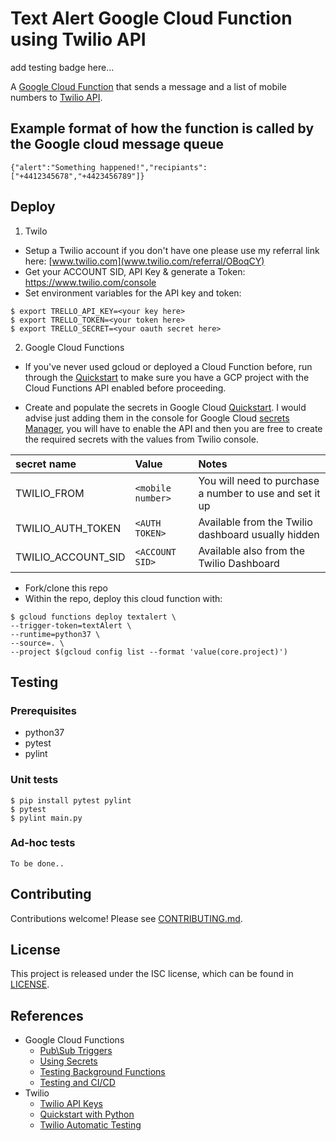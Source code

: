 # Text Alert Google Cloud Function using Twilio API

add testing badge here...

A [Google Cloud Function](https://cloud.google.com/functions/) that sends a message and a list of mobile numbers to [Twilio API](https://www.twilio.com/docs/usage/api).

## Example format of how the function is called by the Google cloud message queue

``{"alert":"Something happened!","recipiants":["+4412345678","+4423456789"]}``

## Deploy

1. Twilo
  * Setup a Twilio account if you don't have one please use my referral link here: [www.twilio.com](www.twilio.com/referral/OBoqCY)
  * Get your ACCOUNT SID, API Key & generate a Token: https://www.twilio.com/console
  * Set environment variables for the API key and token:
  ```console
  $ export TRELLO_API_KEY=<your key here>
  $ export TRELLO_TOKEN=<your token here>
  $ export TRELLO_SECRET=<your oauth secret here>
  ```
2. Google Cloud Functions
  * If you've never used gcloud or deployed a Cloud Function before, run through the [Quickstart](https://cloud.google.com/functions/docs/quickstart#functions-update-install-gcloud-node8) to make sure you have a GCP project with the Cloud Functions API enabled before proceeding.

  * Create and populate the secrets in Google Cloud [Quickstart](https://cloud.google.com/secret-manager/docs/quickstart).  I would advise just adding them in the console for Google Cloud [secrets Manager](https://console.cloud.google.com/security/secret-manager), you will have to enable the API and then you are free to create the required secrets with the values from Twilio console.  

  | secret name | Value |Notes|
  |:------------|:------|:----|
  |TWILIO_FROM  |``<mobile number>``| You will need to purchase a number to use and set it up|
  |TWILIO_AUTH_TOKEN|``<AUTH TOKEN>``| Available from the Twilio dashboard usually hidden|
  |TWILIO_ACCOUNT_SID|``<ACCOUNT SID>``| Available also from the Twilio Dashboard|


  * Fork/clone this repo
  * Within the repo, deploy this cloud function with:

  ```console
  $ gcloud functions deploy textalert \
  --trigger-token=textAlert \
  --runtime=python37 \
  --source=. \
  --project $(gcloud config list --format 'value(core.project)')
  ```


## Testing

### Prerequisites
* python37
* pytest
* pylint

### Unit tests
```console
$ pip install pytest pylint
$ pytest
$ pylint main.py
```

### Ad-hoc tests

```
To be done..
```

## Contributing
Contributions welcome! Please see [CONTRIBUTING.md](docs/CONTRIBUTING.md).

## License
This project is released under the ISC license, which can be found in [LICENSE](LICENSE).

## References
* Google Cloud Functions
  * [Pub\Sub Triggers](https://cloud.google.com/functions/docs/calling/pubsub)
  * [Using Secrets](https://cloud.google.com/secret-manager/docs/creating-and-accessing-secrets#secretmanager-create-secret-python)
  * [Testing Background Functions](https://cloud.google.com/functions/docs/testing/test-background)
  * [Testing and CI/CD](https://cloud.google.com/functions/docs/bestpractices/testing)
* Twilio
  * [Twilio API Keys](https://www.twilio.com/console)
  * [Quickstart with Python](https://www.twilio.com/docs/sms/quickstart/pythons)
  * [Twilio Automatic Testing](https://www.twilio.com/docs/sms/tutorials/automate-testing)
